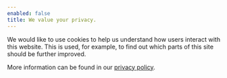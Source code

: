 ```yaml
---
enabled: false
title: We value your privacy.
---
```


We would like to use cookies to help us understand how users interact with this website. This is used, for example, to find out which parts of this site should be further improved. 

More information can be found in our [privacy policy](www.streamlit.io/privacy-policy).